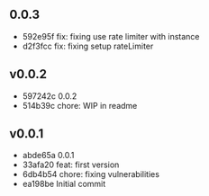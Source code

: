 
## 0.0.3
* 592e95f fix: fixing use rate limiter with instance
* d2f3fcc fix: fixing setup rateLimiter
## v0.0.2
* 597242c 0.0.2
* 514b39c chore: WIP in readme
## v0.0.1
* abde65a 0.0.1
* 33afa20 feat: first version
* 6db4b54 chore: fixing vulnerabilities
* ea198be Initial commit
